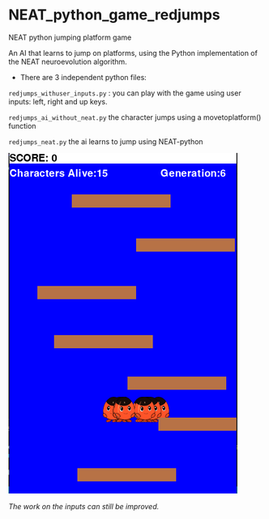 # NEAT_python_game_redjumps
NEAT python jumping platform game

An AI that learns to jump on platforms, using the Python implementation of the NEAT neuroevolution algorithm.

- There are 3 independent python files:

`redjumps_withuser_inputs.py` : you can play with the game using user inputs: left, right and up keys.

`redjumps_ai_without_neat.py` the character jumps using a movetoplatform() function 

`redjumps_neat.py` the ai learns to jump using NEAT-python



![Alt text](res/redjumps.png?raw=true "redjumpsNEAT")

*The work on the inputs can still be improved.*

